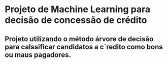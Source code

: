 # Projeto de Machine Learning para decisão de concessão de crédito
## Projeto utilizando o método árvore de decisão para calssificar candidatos a c´redito como bons ou maus pagadores.

